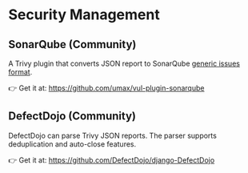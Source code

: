 # Security Management

## SonarQube (Community)
A Trivy plugin that converts JSON report to SonarQube [generic issues format](https://docs.sonarqube.org/9.6/analyzing-source-code/importing-external-issues/generic-issue-import-format/).

👉 Get it at: <https://github.com/umax/vul-plugin-sonarqube>

## DefectDojo (Community)
DefectDojo can parse Trivy JSON reports. The parser supports deduplication and auto-close features.

👉 Get it at: <https://github.com/DefectDojo/django-DefectDojo>

